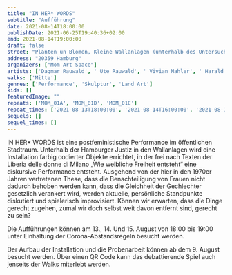 ```yaml
---
title: "IN HER* WORDS"
subtitle: "Aufführung"
date: 2021-08-14T18:00:00
publishDate: 2021-06-25T19:40:36+02:00
end: 2021-08-14T19:00:00
draft: false
street: "Planten un Blomen, Kleine Wallanlagen (unterhalb des Untersuchungsgefängnisses)"
address: "20359 Hamburg"
organizers: ["Mom Art Space"]
artists: ['Dagmar Rauwald', ' Ute Rauwald', ' Vivian Mahler', ' Harald Kainer', ' Priska Engelhardt', ' Sharon Engelhardt', ' Patrick Will', ' Angelika Kobl', ' Clara Bauer', ' Levin Hofmann']
walks: ['Mitte']
genres: ['Performance', 'Skulptur', 'Land Art']
kids: []
featuredImage: ""
repeats: ['MOM_01A', 'MOM_01D', 'MOM_01C']
repeat_times: ['2021-08-13T18:00:00', '2021-08-14T16:00:00', '2021-08-15T07:00:00']
sequels: []
sequel_times: []
---
```


IN HER\* WORDS ist eine postfeministische Performance im öffentlichen Stadtraum. Unterhalb der Hamburger Justiz in den Wallanlagen wird eine Installation farbig codierter Objekte errichtet, in der frei nach Texten der Liberia delle donne di Milano „Wie weibliche Freiheit entsteht“ eine diskursive Performance entsteht. Ausgehend von der hier in den 1970er Jahren vertretenen These, dass die Benachteiligung von Frauen nicht dadurch behoben werden kann, dass die Gleichheit der Gechlechter gesetzlich verankert wird, werden aktuelle, persönliche Standpunkte diskutiert und spielerisch improvisiert.  Können wir erwarten, dass die Dinge gerecht zugehen, zumal wir doch selbst weit davon entfernt sind, gerecht zu sein?

Die Aufführungen können am 13., 14. Und 15. August von 18:00 bis 19:00 unter Einhaltung der Corona-Abstandsregeln besucht werden. 

Der Aufbau der Installation und die Probenarbeit können ab dem 9. August besucht werden. Über einen QR Code kann das debattierende Spiel auch jenseits der Walks miterlebt werden.